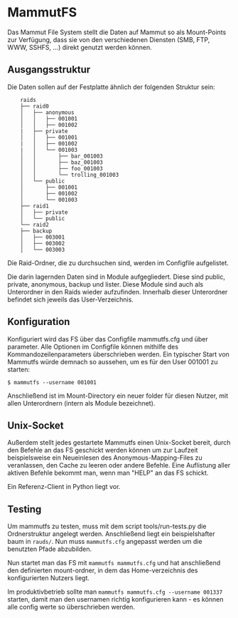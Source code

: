 MammutFS
========

Das Mammut File System stellt die Daten auf Mammut so als Mount-Points zur
Verfügung, dass sie von den verschiedenen Diensten (SMB, FTP, WWW, SSHFS, ...)
direkt genutzt werden können.

Ausgangsstruktur
-----------------

Die Daten sollen auf der Festplatte ähnlich der folgenden Struktur sein:

```
    raids
    ├── raid0
    │   ├── anonymous
    │   │   ├── 001001
    │   │   ├── 001002
    |   ├── private
    │   │   ├── 001001
    |   │   ├── 001002
    |   │   └── 001003
    │   │       ├── bar_001003
    │   │       ├── baz_001003
    │   │       ├── foo_001003
    │   │       └── trolling_001003
    │   └── public
    │       ├── 001001
    │       ├── 001002
    │       └── 001003
    ├── raid1
    │   ├── private
    │   └── public
    └── raid2
    ├── backup
    │   ├── 003001
    │   ├── 003002
    │   └── 003003
```

Die Raid-Ordner, die zu durchsuchen sind, werden im Configfile aufgelistet.

Die darin lagernden Daten sind in Module aufgegliedert. Diese sind public,
private, anonymous, backup und lister. Diese Module sind auch als Unterordner
in den Raids wieder aufzufinden. Innerhalb dieser Unterordner befindet sich
jeweils das User-Verzeichnis.

Konfiguration
-------------

Konfiguriert wird das FS über das Configfile mammutfs.cfg und über parameter.
Alle Optionen im Configfile können mithilfe des Kommandozeilenparameters
überschrieben werden.
Ein typischer Start von Mammutfs würde demnach so aussehen, um es für den User
001001 zu starten:

```
$ mammutfs --username 001001
```

Anschließend ist im Mount-Directory ein neuer folder für diesen Nutzer, mit allen
Unterordnern (intern als Module bezeichnet).

Unix-Socket
-----------

Außerdem stellt jedes gestartete Mammutfs einen Unix-Socket bereit, durch den
Befehle an das FS geschickt werden können um zur Laufzeit beispielsweise ein
Neueinlesen des Anonymous-Mapping-Files zu veranlassen, den Cache zu leeren oder
andere Befehle. Eine Auflistung aller aktiven Befehle bekommt man, wenn man
"HELP" an das FS schickt.

Ein Referenz-Client in Python liegt vor.



Testing
----------

Um mammutfs zu testen, muss mit dem script tools/run-tests.py die Ordnerstruktur
angelegt werden.
Anschließend liegt ein beispielshafter baum in ```rauds/```.
Nun muss ```mammutfs.cfg``` angepasst werden um die benutzten Pfade abzubilden.

Nun startet man das FS mit ```mammutfs mammutfs.cfg``` und hat anschließend den
definierten mount-ordner, in dem das Home-verzeichnis des konfigurierten
Nutzers liegt.

Im produktivbetrieb sollte man ```mammutfs mammutfs.cfg --username 001337``` starten,
damit man den usernamen richtig konfigurieren kann - es können alle config werte
so überschrieben werden.

